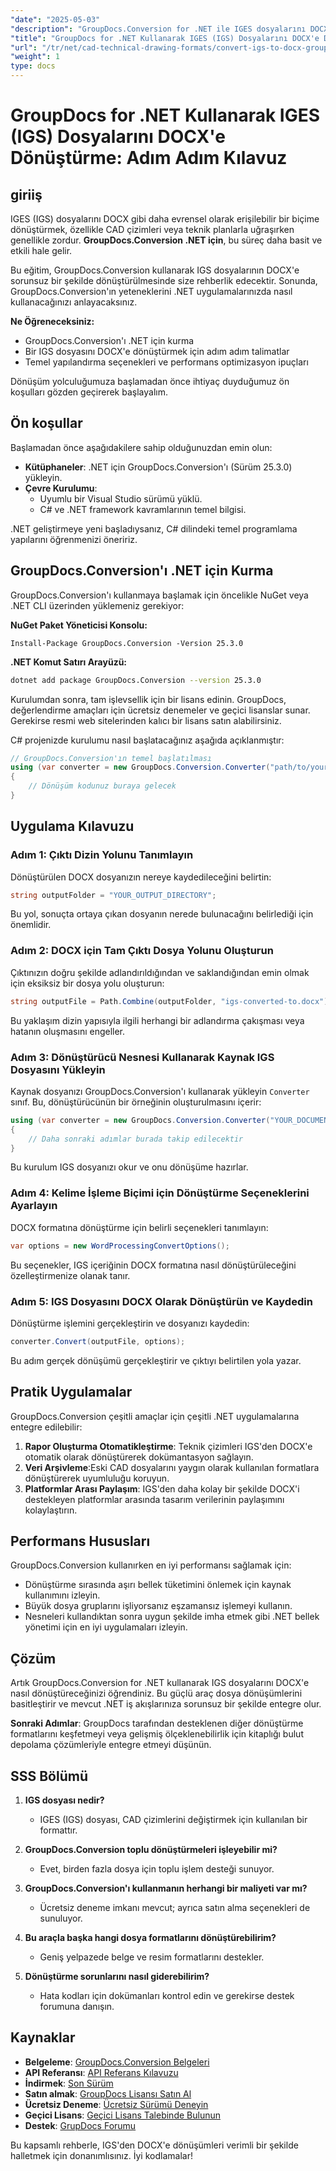```yaml
---
"date": "2025-05-03"
"description": "GroupDocs.Conversion for .NET ile IGES dosyalarını DOCX formatına zahmetsizce nasıl dönüştüreceğinizi öğrenin. Kod örnekleri ve en iyi uygulamalar içeren bu kapsamlı kılavuzu izleyin."
"title": "GroupDocs for .NET Kullanarak IGES (IGS) Dosyalarını DOCX'e Dönüştürme&#58; Adım Adım Kılavuz"
"url": "/tr/net/cad-technical-drawing-formats/convert-igs-to-docx-groupdocs-net/"
"weight": 1
type: docs
---
```

# GroupDocs for .NET Kullanarak IGES (IGS) Dosyalarını DOCX'e Dönüştürme: Adım Adım Kılavuz

## giriiş

IGES (IGS) dosyalarını DOCX gibi daha evrensel olarak erişilebilir bir biçime dönüştürmek, özellikle CAD çizimleri veya teknik planlarla uğraşırken genellikle zordur. **GroupDocs.Conversion .NET için**, bu süreç daha basit ve etkili hale gelir.

Bu eğitim, GroupDocs.Conversion kullanarak IGS dosyalarının DOCX'e sorunsuz bir şekilde dönüştürülmesinde size rehberlik edecektir. Sonunda, GroupDocs.Conversion'ın yeteneklerini .NET uygulamalarınızda nasıl kullanacağınızı anlayacaksınız.

**Ne Öğreneceksiniz:**
- GroupDocs.Conversion'ı .NET için kurma
- Bir IGS dosyasını DOCX'e dönüştürmek için adım adım talimatlar
- Temel yapılandırma seçenekleri ve performans optimizasyon ipuçları

Dönüşüm yolculuğumuza başlamadan önce ihtiyaç duyduğumuz ön koşulları gözden geçirerek başlayalım.

## Ön koşullar

Başlamadan önce aşağıdakilere sahip olduğunuzdan emin olun:

- **Kütüphaneler**: .NET için GroupDocs.Conversion'ı (Sürüm 25.3.0) yükleyin.
- **Çevre Kurulumu**:
  - Uyumlu bir Visual Studio sürümü yüklü.
  - C# ve .NET framework kavramlarının temel bilgisi.

.NET geliştirmeye yeni başladıysanız, C# dilindeki temel programlama yapılarını öğrenmenizi öneririz.

## GroupDocs.Conversion'ı .NET için Kurma

GroupDocs.Conversion'ı kullanmaya başlamak için öncelikle NuGet veya .NET CLI üzerinden yüklemeniz gerekiyor:

**NuGet Paket Yöneticisi Konsolu:**
```shell
Install-Package GroupDocs.Conversion -Version 25.3.0
```

**.NET Komut Satırı Arayüzü:**
```bash
dotnet add package GroupDocs.Conversion --version 25.3.0
```

Kurulumdan sonra, tam işlevsellik için bir lisans edinin. GroupDocs, değerlendirme amaçları için ücretsiz denemeler ve geçici lisanslar sunar. Gerekirse resmi web sitelerinden kalıcı bir lisans satın alabilirsiniz.

C# projenizde kurulumu nasıl başlatacağınız aşağıda açıklanmıştır:
```csharp
// GroupDocs.Conversion'ın temel başlatılması
using (var converter = new GroupDocs.Conversion.Converter("path/to/your-file.igs"))
{
    // Dönüşüm kodunuz buraya gelecek
}
```

## Uygulama Kılavuzu

### Adım 1: Çıktı Dizin Yolunu Tanımlayın

Dönüştürülen DOCX dosyanızın nereye kaydedileceğini belirtin:
```csharp
string outputFolder = "YOUR_OUTPUT_DIRECTORY";
```
Bu yol, sonuçta ortaya çıkan dosyanın nerede bulunacağını belirlediği için önemlidir.

### Adım 2: DOCX için Tam Çıktı Dosya Yolunu Oluşturun

Çıktınızın doğru şekilde adlandırıldığından ve saklandığından emin olmak için eksiksiz bir dosya yolu oluşturun:
```csharp
string outputFile = Path.Combine(outputFolder, "igs-converted-to.docx");
```
Bu yaklaşım dizin yapısıyla ilgili herhangi bir adlandırma çakışması veya hatanın oluşmasını engeller.

### Adım 3: Dönüştürücü Nesnesi Kullanarak Kaynak IGS Dosyasını Yükleyin

Kaynak dosyanızı GroupDocs.Conversion'ı kullanarak yükleyin `Converter` sınıf. Bu, dönüştürücünün bir örneğinin oluşturulmasını içerir:
```csharp
using (var converter = new GroupDocs.Conversion.Converter("YOUR_DOCUMENT_DIRECTORY/your-source-file.igs"))
{
    // Daha sonraki adımlar burada takip edilecektir
}
```
Bu kurulum IGS dosyanızı okur ve onu dönüşüme hazırlar.

### Adım 4: Kelime İşleme Biçimi için Dönüştürme Seçeneklerini Ayarlayın

DOCX formatına dönüştürme için belirli seçenekleri tanımlayın:
```csharp
var options = new WordProcessingConvertOptions();
```
Bu seçenekler, IGS içeriğinin DOCX formatına nasıl dönüştürüleceğini özelleştirmenize olanak tanır.

### Adım 5: IGS Dosyasını DOCX Olarak Dönüştürün ve Kaydedin

Dönüştürme işlemini gerçekleştirin ve dosyanızı kaydedin:
```csharp
converter.Convert(outputFile, options);
```
Bu adım gerçek dönüşümü gerçekleştirir ve çıktıyı belirtilen yola yazar.

## Pratik Uygulamalar

GroupDocs.Conversion çeşitli amaçlar için çeşitli .NET uygulamalarına entegre edilebilir:
1. **Rapor Oluşturma Otomatikleştirme**: Teknik çizimleri IGS'den DOCX'e otomatik olarak dönüştürerek dokümantasyon sağlayın.
2. **Veri Arşivleme**:Eski CAD dosyalarını yaygın olarak kullanılan formatlara dönüştürerek uyumluluğu koruyun.
3. **Platformlar Arası Paylaşım**: IGS'den daha kolay bir şekilde DOCX'i destekleyen platformlar arasında tasarım verilerinin paylaşımını kolaylaştırın.

## Performans Hususları

GroupDocs.Conversion kullanırken en iyi performansı sağlamak için:
- Dönüştürme sırasında aşırı bellek tüketimini önlemek için kaynak kullanımını izleyin.
- Büyük dosya gruplarını işliyorsanız eşzamansız işlemeyi kullanın.
- Nesneleri kullandıktan sonra uygun şekilde imha etmek gibi .NET bellek yönetimi için en iyi uygulamaları izleyin.

## Çözüm

Artık GroupDocs.Conversion for .NET kullanarak IGS dosyalarını DOCX'e nasıl dönüştüreceğinizi öğrendiniz. Bu güçlü araç dosya dönüşümlerini basitleştirir ve mevcut .NET iş akışlarınıza sorunsuz bir şekilde entegre olur.

**Sonraki Adımlar**: GroupDocs tarafından desteklenen diğer dönüştürme formatlarını keşfetmeyi veya gelişmiş ölçeklenebilirlik için kitaplığı bulut depolama çözümleriyle entegre etmeyi düşünün.

## SSS Bölümü

1. **IGS dosyası nedir?**
   - IGES (IGS) dosyası, CAD çizimlerini değiştirmek için kullanılan bir formattır.

2. **GroupDocs.Conversion toplu dönüştürmeleri işleyebilir mi?**
   - Evet, birden fazla dosya için toplu işlem desteği sunuyor.

3. **GroupDocs.Conversion'ı kullanmanın herhangi bir maliyeti var mı?**
   - Ücretsiz deneme imkanı mevcut; ayrıca satın alma seçenekleri de sunuluyor.

4. **Bu araçla başka hangi dosya formatlarını dönüştürebilirim?**
   - Geniş yelpazede belge ve resim formatlarını destekler.

5. **Dönüştürme sorunlarını nasıl giderebilirim?**
   - Hata kodları için dokümanları kontrol edin ve gerekirse destek forumuna danışın.

## Kaynaklar

- **Belgeleme**: [GroupDocs.Conversion Belgeleri](https://docs.groupdocs.com/conversion/net/)
- **API Referansı**: [API Referans Kılavuzu](https://reference.groupdocs.com/conversion/net/)
- **İndirmek**: [Son Sürüm](https://releases.groupdocs.com/conversion/net/)
- **Satın almak**: [GroupDocs Lisansı Satın Al](https://purchase.groupdocs.com/buy)
- **Ücretsiz Deneme**: [Ücretsiz Sürümü Deneyin](https://releases.groupdocs.com/conversion/net/)
- **Geçici Lisans**: [Geçici Lisans Talebinde Bulunun](https://purchase.groupdocs.com/temporary-license/)
- **Destek**: [GrupDocs Forumu](https://forum.groupdocs.com/c/conversion/10)

Bu kapsamlı rehberle, IGS'den DOCX'e dönüşümleri verimli bir şekilde halletmek için donanımlısınız. İyi kodlamalar!